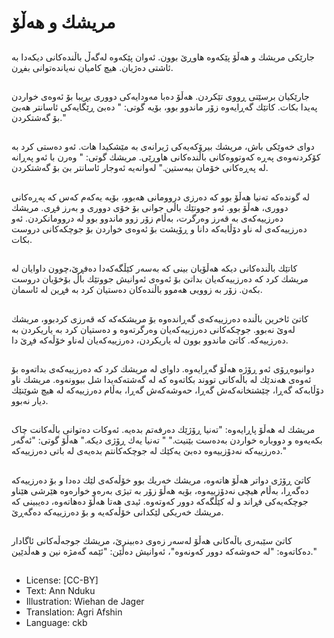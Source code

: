 # مریشك و هەڵۆ

##
جارێکی مریشك و هەڵۆ پێكەوە هاوڕێ بوون. ئەوان پێكەوە لەگەڵ باڵندەكانی دیكەدا بە ئاشتی دەژیان. هیچ كامیان نەیاندەتوانی بفڕن.

##
جارێكیان برسێتی ڕووی تێكردن. هەڵۆ دەبا مەودایەكی دووری بڕیبا بۆ ئەوەی خواردن پەیدا بكات. كاتێك گەڕایەوە زۆر ماندوو بوو، بۆیە گوتی: " دەبێ ڕێگایەكی ئاسانتر هەبێ بۆ گەشتكردن."

##
دوای خەوێكی باش، مریشك بیرۆكەیەكی ژیرانەی بە مێشكیدا هات. ئەو دەستی كرد بە كۆكردنەوەی پەڕە كەوتووەكانی باڵندەكانی هاوڕێی. مریشك گوتی: " وەرن با ئەو پەڕانە لە پەڕەكانی خۆمان ببەستین." لەوانەیە ئەوجار ئاسانتر بێ بۆ گەشتكردن.

##
لە گوندەكە تەنیا هەڵۆ بوو كە دەرزی دروومانی هەبوو، بۆیە یەكەم كەس كە پەڕەكانی دووری، هەڵۆ بوو. ئەو جووتێك باڵی جوانی بۆ خۆی دووری و بەرز فڕی. مریشك دەرزییەكەی بە قەرز وەرگرت، بەڵام زۆر زوو ماندوو بوو لە دروومانكردن. ئەو دەرزییەكەی لە ناو دۆڵابەكە دانا و ڕۆیشت بۆ ئەوەی خواردن بۆ جوچكەكانی دروست بكات.

##
كاتێك باڵندەكانی دیكە هەڵۆیان بینی كە بەسەر كێڵگەكەدا دەفڕێ،چوون داوایان لە مریشك كرد كە دەرزییەكەیان بداتێ بۆ ئەوەی ئەوانیش جووتێك باڵ بۆخۆیان دروست بكەن. زۆر بە زوویی هەموو باڵندەكان دەستیان كرد بە فڕین لە ئاسمان.

##
كاتێ ئاخرین باڵندە دەرزییەكەی گەڕاندەوە بۆ مریشكەكە كە قەرزی كردبوو، مریشك لەوێ نەبوو. جوچكەكانی دەرزییەكەیان وەرگرتەوە و دەستیان كرد بە یاریكردن بە دەرزییەكە. كاتێ ماندوو بوون لە یاریكردن، دەرزییەكەیان لەناو خۆڵەكە فڕێ دا.

##
دوانیوەڕۆی ئەو ڕۆژە هەڵۆ گەڕایەوە. داوای لە مریشك كرد كە دەرزییەكەی بداتەوە بۆ ئەوەی هەندێك لە باڵەكانی تووند بكاتەوە كە لە گەشتەكەیدا شل ببوونەوە. مریشك ناو دۆڵابەكە گەڕا، چێشتخانەكەش گەڕا، حەوشەكەش گەڕا، بەڵام دەرزییەكە لە هیچ شوێنێك دیار نەبوو.

##
مریشك لە هەڵۆ پاڕایەوە: "تەنیا ڕۆژێك دەرفەتم بدەیە. ئەوكات دەتوانی باڵەكانت چاک بكەیەوە و دووبارە خواردن بەدەست بێنیت." " تەنیا یەك ڕۆژی دیكە." هەڵۆ گوتی: "ئەگەر دەرزییەكە نەدۆزییەوە دەبێ یەكێك لە جوچكەكانتم بدەیەی لە باتی دەرزییەكە."

##
كاتێ ڕۆژی دواتر هەڵۆ هاتەوە، مریشك خەریك بوو خۆڵەكەی لێك دەدا و بۆ دەرزییەكە دەگەڕا، بەڵام هیچی نەدۆزییەوە، بۆیە هەڵۆ زۆر بە تیژی بەرەو خوارەوە هێرشی هێناو جوچكەیەكی فڕاند و لە كێڵگەكە دوور كەوتەوە. ئیدی هەتا هەڵۆ دەهاتەوە، دەیبینی كە مریشك خەریكی لێكدانی خۆڵەكەیە و بۆ دەرزییەکە دەگەڕێ.

##
كاتێ سێبەری باڵەكانی هەڵۆ لەسەر زەوی دەبینرێ، مریشك جوجەڵەكانی ئاگادار دەكاتەوە: "لە حەوشەكە دوور كەونەوە"، ئەوانیش دەڵێن: "ئێمە گەمژە نین و هەڵدێین."

##
* License: [CC-BY]
* Text: Ann Nduku
* Illustration: Wiehan de Jager
* Translation: Agri Afshin
* Language: ckb
